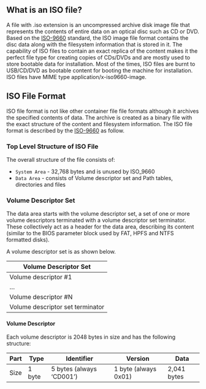 ## What is an ISO file?

A file with .iso extension is an uncompressed archive disk image file that represents the contents of entire data on an optical disc such as CD or DVD. Based on the [ISO-9660](https://www.iso.org/standard/17505.html) standard, the ISO image file format contains the disc data along with the filesystem information that is stored in it. The capability of ISO files to contain an exact replica of the content makes it the perfect file type for creating copies of CDs/DVDs and are mostly used to store bootable data for installation. Most of the times, ISO files are burnt to USB/CD/DVD as bootable content for booting the machine for installation. ISO files have MIME type application/x-iso9660-image.

## ISO File Format

ISO file format is not like other container file file formats although it archives the specified contents of data. The archive is created as a binary file with the exact structure of the content and filesystem information. The ISO file format is described by the [ISO-9660](https://en.wikipedia.org/wiki/ISO_9660) as follow.

### Top Level Structure of ISO File

The overall structure of the file consists of:

- `System Area` - 32,768 bytes and is unused by ISO\_9660
- `Data Area` - consists of Volume descriptor set and Path tables, directories and files

### Volume Descriptor Set

The data area starts with the volume descriptor set, a set of one or more volume descriptors terminated with a volume descriptor set terminator. These collectively act as a header for the data area, describing its content (similar to the BIOS parameter block used by FAT, HPFS and NTFS formatted disks).

A volume descriptor set is as shown below.

| Volume Descriptor Set |
| --- |
| Volume descriptor #1 |
| … |
| Volume descriptor #N |
| Volume descriptor set terminator |

#### Volume Descriptor

Each volume descriptor is 2048 bytes in size and has the following structure:

| Part | Type | Identifier | Version | Data |
| --- | --- | --- | --- | --- |
| Size | 1 byte | 5 bytes (always ‘CD001’) | 1 byte (always 0x01) | 2,041 bytes |